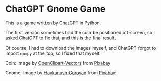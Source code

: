 # ChatGPT Gnome Game

This is a game written by ChatGPT in Python.

The first version sometimes had the coin be positioned off-screen, so I asked ChatGPT to fix that, and this is the final result.

Of course, I had to download the images myself, and ChatGPT forgot to import `numpy` at the top, so I fixed that myself.

Coin: Image by <a href="https://pixabay.com/users/openclipart-vectors-30363/?utm_source=link-attribution&amp;utm_medium=referral&amp;utm_campaign=image&amp;utm_content=155597">OpenClipart-Vectors</a> from <a href="https://pixabay.com//?utm_source=link-attribution&amp;utm_medium=referral&amp;utm_campaign=image&amp;utm_content=155597">Pixabay</a>

Gnome: Image by <a href="https://pixabay.com/users/haykanush-15806731/?utm_source=link-attribution&amp;utm_medium=referral&amp;utm_campaign=image&amp;utm_content=7441442">Haykanush Goroyan</a> from <a href="https://pixabay.com//?utm_source=link-attribution&amp;utm_medium=referral&amp;utm_campaign=image&amp;utm_content=7441442">Pixabay</a>